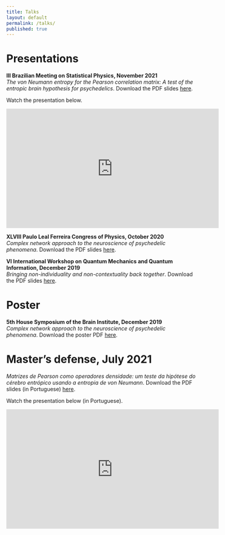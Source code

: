 ```yaml
---
title: Talks
layout: default
permalink: /talks/
published: true
---
```


<h1>Presentations</h1>


<b>III Brazilian Meeting on Statistical Physics, November 2021</b><br>
<i>The von Neumann entropy for the Pearson correlation matrix:
A test of the entropic brain hypothesis for psychedelics</i>.
Download the PDF slides <a href="{{site.baseurl}}/files/hfelippe-enfe21.pdf">here</a>.

Watch the presentation below.

<iframe width="560" height="315" src="https://www.youtube.com/embed/aWxzzoNvjeo" title="YouTube video player" frameborder="0" allow="accelerometer; autoplay; clipboard-write; encrypted-media; gyroscope; picture-in-picture" allowfullscreen></iframe>

<b>XLVIII Paulo Leal Ferreira Congress of Physics, October 2020</b><br>
<i>Complex network approach to the neuroscience of psychedelic phenomena</i>.
Download the PDF slides <a href="{{site.baseurl}}/files/hfelippe-xliiicplf.pdf">here</a>.


<b>VI International Workshop on Quantum Mechanics and Quantum Information,
December 2019</b><br>
<i>Bringing non-individuality and non-contextuality back together</i>.
Download the PDF slides <a href="{{site.baseurl}}/files/hfelippe-viworkshop.pdf">here</a>.



<h1>Poster</h1>

<b>5th House Symposium of the Brain Institute, December 2019</b><br>
<i>Complex network approach to the neuroscience of psychedelic phenomena</i>.
Download the poster PDF <a href="{{site.baseurl}}/files/hfelippe-5thsymposium.pdf">here</a>.

<h1>Master’s defense, July 2021</h1>
<i>Matrizes de Pearson como operadores densidade: um teste da hipótese
do cérebro entrópico usando a entropia de von Neumann</i>.
Download the PDF slides (in Portuguese) 
<a href="{{site.baseurl}}/files/hfelippe-defense.pdf">here</a>.

Watch the presentation below (in Portuguese).

<iframe width="560" height="315" src="https://www.youtube.com/embed/RvtJUgXdUTo" title="YouTube video player" frameborder="0" allow="accelerometer; autoplay; clipboard-write; encrypted-media; gyroscope; picture-in-picture" allowfullscreen></iframe>
